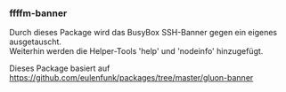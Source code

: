 ### ffffm-banner
Durch dieses Package wird das BusyBox SSH-Banner gegen ein eigenes ausgetauscht.  
Weiterhin werden die Helper-Tools 'help' und 'nodeinfo' hinzugefügt.  
   
Dieses Package basiert auf https://github.com/eulenfunk/packages/tree/master/gluon-banner

